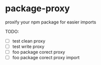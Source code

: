 <!-- @format -->

# package-proxy

proxify your npm package for easier imports

TODO:

- [ ] test clean proxy
- [ ] test write proxy
- [ ] foo package corect proxy
- [ ] foo package corect proxy import
